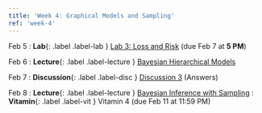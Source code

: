 ```yaml
---
title: 'Week 4: Graphical Models and Sampling'
ref: 'week-4'
---
```


Feb 5
: **Lab**{: .label .label-lab } [Lab 3: Loss and Risk](https://data102.datahub.berkeley.edu/hub/user-redirect/git-pull?repo=https%3A%2F%2Fgithub.com%2Fds-102%2Fsp24-materials&urlpath=lab%2Ftree%2Fsp24-materials%2Flab%2Flab03%2Flab03.ipynb&branch=main) (due Feb 7 at **5 PM**)

Feb 6
: **Lecture**{: .label .label-lecture } [Bayesian Hierarchical Models](lecture/lec07)

Feb 7
: **Discussion**{: .label .label-disc } [Discussion 3](https://drive.google.com/file/d/1qdFNoBHQ3kcDm251D7TaHnnJgBj2fFsF/view?usp=sharing) (Answers)

Feb 8
: **Lecture**{: .label .label-lecture } [Bayesian Inference with Sampling](lecture/lec08)
: **Vitamin**{: .label .label-vit } Vitamin 4 (due Feb 11 at 11:59 PM)
